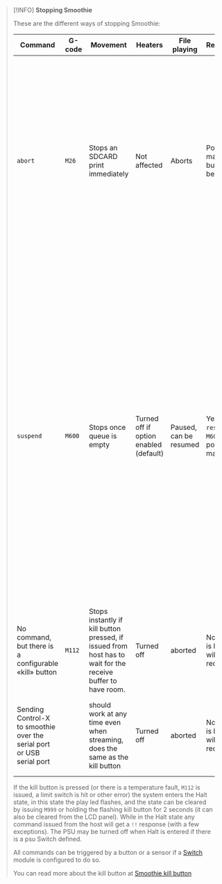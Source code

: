 
> [!INFO]
> **Stopping Smoothie**
>
> These are the different ways of stopping Smoothie:
>
> | Command | G-code | Movement | Heaters | File playing | Recoverable | Documentation | Explanation |
> | ------- | ------ | -------- | ------- | ------------ | ----------- | ------------- | ----------- |
> | `abort` | `M26` | Stops an SDCARD print immediately | Not affected | Aborts | Position maintained, but file must be restarted | [Player](player.md) | Stops the execution of a file being played from SDCARD, it will complete the current gcode, but stop immediately after that, the rest of the queued commands are discarded. It attempts to maintain the correct position after the abort. |
> | `suspend` | `M600` | Stops once queue is empty | Turned off if option enabled (default) | Paused, can be resumed | Yes, with `resume` or `M601`, position maintained | [Player](player.md) | Suspends the execution of a file being played from SDCARD or being streamed from a host (upstream support required currently pronterface and octoprint support it, otherwise host needs to be manually paused), all state is saved and jogging and extruding is allowed. Mainly used for mid print filament change, or filament out detection. `M601` resumes the print or the `resume` command |
> | No command, but there is a configurable «kill» button | `M112` | Stops instantly if kill button pressed, if issued from host has to wait for the receive buffer to have room. | Turned off | aborted | No, position is lost, home will be required | [supported-g-codes](supported-g-codes.md) | Instantly stops all operations, printer fully halts until `M999` is sent. Position is lost. |
> | Sending Control-X to smoothie over the serial port or USB serial port | | should work at any time even when streaming, does the same as the kill button | Turned off | aborted | No, position is lost, home will be required | | Instantly stops all operations, printer fully halts until `M999` is sent (or `$X`). Position is lost. |
>
> If the kill button is pressed (or there is a temperature fault, `M112` is issued, a limit switch is hit or other error) the system enters the Halt state, in this state the play led flashes, and the state can be cleared by issuing `M999` or holding the flashing kill button for 2 seconds (it can also be cleared from the LCD panel). While in the Halt state any command issued from the host will get a `!!` response (with a few exceptions). The PSU may be turned off when Halt is entered if there is a psu Switch defined.
>
> All commands can be triggered by a button or a sensor if a [Switch](switch.md) module is configured to do so.
>
> You can read more about the kill button at [Smoothie kill button](killbutton.md)
